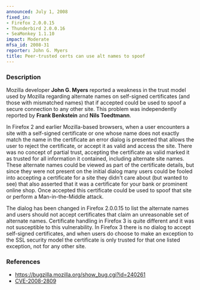 ```yaml
---
announced: July 1, 2008
fixed_in:
- Firefox 2.0.0.15
- Thunderbird 2.0.0.16
- SeaMonkey 1.1.10
impact: Moderate
mfsa_id: 2008-31
reporter: John G. Myers
title: Peer-trusted certs can use alt names to spoof
---
```


<h3>Description</h3>

<p>Mozilla developer <strong>John G. Myers</strong> reported a weakness in
the trust model used by Mozilla regarding alternate names on self-signed
certificates (and those with mismatched names) that if accepted could
be used to spoof a secure connection to any other site. This problem was
independently reported by <strong>Frank Benkstein</strong> and
<strong>Nils Toedtmann</strong>.</p>

<p>In Firefox 2 and earlier Mozilla-based browsers, when a user encounters a
site with a self-signed certificate or one whose name does not exactly match
the name in the certificate an error dialog is presented that allows the user
to reject the certificate, or accept it as valid and access the site.
There was no concept of partial trust, accepting the certificate as valid
marked it as trusted for all information it contained, including alternate
site names. These alternate names could be viewed as part of the certificate
details, but since they were not present on the initial dialog many users
could be fooled into accepting a certificate for a site they didn't care about
(but wanted to see) that also asserted that it was a certificate for your bank
or prominent online shop. Once accepted this certificate could be used to
spoof that site or perform a Man-in-the-Middle attack.</p>

<p>The dialog has been changed in Firefox 2.0.0.15 to list the alternate
names and users should not accept certificates that claim an unreasonable
set of alternate names. Certificate handling in Firefox 3 is quite different
and it was not susceptible to this vulnerability. In Firefox 3 there is no
dialog to accept self-signed certificates, and when users do choose to make
an exception to the SSL security model the certificate is only trusted
for that one listed exception, not for any other site.</p>


<h3>References</h3>

<ul>
  <li><a href="https://bugzilla.mozilla.org/show_bug.cgi?id=240261">https://bugzilla.mozilla.org/show_bug.cgi?id=240261</a></li>
  <li><a class="ex-ref" href="http://cve.mitre.org/cgi-bin/cvename.cgi?name=CVE-2008-2809">CVE-2008-2809</a></li>

</ul>



